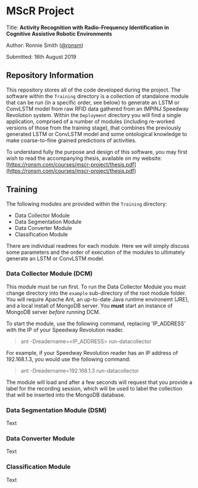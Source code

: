 # MScR Project

Title: **Activity Recognition with Radio-Frequency Identification in Cognitive Assistive Robotic Environments**

Author: Ronnie Smith ([@ronsm](https://github.com/ronsm))

Submitted: 16th August 2019

## Repository Information

This repository stores all of the code developed during the project. The software within the `Training` directory is a collection of standalone module that can be run (in a specific order, see below) to generate an LSTM or ConvLSTM model from raw RFID data gathered from an IMPINJ Speedway Revolution system. Within the `Deployment` directory you will find a single application, comprised of a number of modules (including re-worked versions of those from the training stage), that combines the previously generated LSTM or ConvLSTM model and some ontological knowledge to make coarse-to-fine grained predictions of activities.

To understand fully the purpose and design of this software, you may first wish to read the accompanying thesis, available on my website: [https://ronsm.com/courses/mscr-project/thesis.pdf](https://ronsm.com/courses/mscr-project/thesis.pdf)

## Training

The following modules are provided within the `Training` directory:
* Data Collector Module
* Data Segmentation Module
* Data Converter Module
* Classification Module

There are individual readmes for each module. Here we will simply discuss some parameters and the order of execution of the modules to ultimately generate an LSTM or ConvLSTM model.

### Data Collector Module (DCM)

This module must be run first. To run the Data Collector Module you must change directory into the `example` sub-directory of the root module folder. You will require Apache Ant, an up-to-date Java runtime environemt (JRE), and a local install of MongoDB server. You **must** start an instance of MongoDB server *before* running DCM.

To start the module, use the following command, replacing 'IP_ADDRESS' with the IP of your Speedway Revolution reader.

> ant -Dreadername=<IP_ADDRESS> run-datacollector

For example, if your Speedway Revolution reader has an IP address of 192.168.1.3, you would use the following command:

> ant -Dreadername=192.168.1.3 run-datacollector

The module will load and after a few seconds will request that you provide a label for the recording session, which will be used to label the collection that will be inserted into the MongoDB database.

### Data Segmentation Module (DSM)

Text

### Data Converter Module

Text

### Classification Module

Text